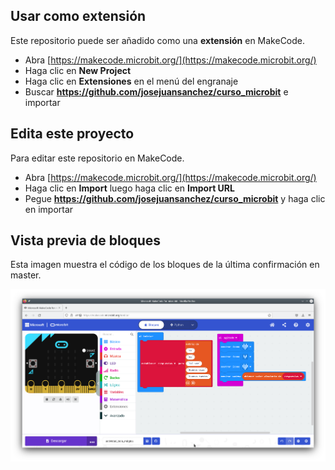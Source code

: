 ## Usar como extensión

Este repositorio puede ser añadido como una **extensión** en MakeCode.

* Abra [https://makecode.microbit.org/](https://makecode.microbit.org/)
* Haga clic en **New Project**
* Haga clic en **Extensiones** en el menú del engranaje
* Buscar **https://github.com/josejuansanchez/curso_microbit** e importar

## Edita este proyecto

Para editar este repositorio en MakeCode.

* Abra [https://makecode.microbit.org/](https://makecode.microbit.org/)
* Haga clic en **Import** luego haga clic en **Import URL**
* Pegue **https://github.com/josejuansanchez/curso_microbit** y haga clic en importar

## Vista previa de bloques

Esta imagen muestra el código de los bloques de la última confirmación en master.

![](https://github.com/josejuansanchez/curso_microbit_actividad_01/blob/master/screenshot/pantallazo01.png)